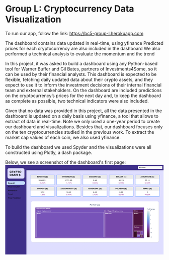 # Group L: Cryptocurrency Data Visualization

To run our app, follow the link: https://bc5-group-l.herokuapp.com

The dashboard contains data updated in real-time, using yfinance
Predicted prices for each cryptocurrency are also included in the dashboard
We also performed a technical analysis to evaluate the momentum and the trend

In this project, it was asked to build a dashboard using any Python-based tool 
for Warner Buffer and Gil Bates, partners of Investments4Some, so it can be used by 
their financial analysts. This dashboard is expected to be flexible, fetching daily 
updated data about their crypto assets, and they expect to use it to inform the 
investment decisions of their internal financial team and external stakeholders. On the 
dashboard are included predictions on the cryptocurrency’s prices for the next day 
and, to keep the dashboard as complete as possible, two technical indicators were 
also included.

Given that no data was provided in this project, all the data presented in the dashboard 
is updated on a daily basis using yfinance, a tool that allows to extract of data in real-time. Note we only used a one-year period to create our dashboard and visualizations. 
Besides that, our dashboard focuses only on the ten cryptocurrencies studied in the 
previous work. To extract the market cap values of each coin, we also used yfinance.

To build the dashboard we used 
Spyder and the visualizations were all 
constructed using Plotly, a dash 
package.

Below, we see a screenshot of the dashboard's first page:
![My Image](Images/Imagem1.png)

